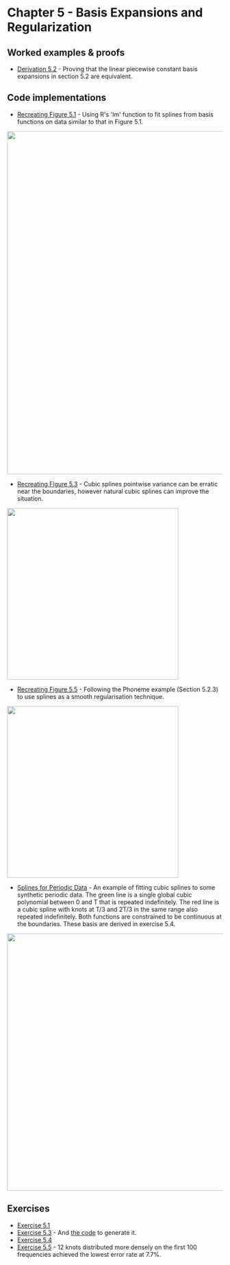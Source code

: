 # Chapter 5 - Basis Expansions and Regularization

## Worked examples & proofs
* [Derivation 5.2](https://github.com/alanjeffares/elements-of-statistical-learning/blob/master/chapter-5/derivations/derivation_5.2.pdf) - Proving that the linear piecewise constant basis expansions in section 5.2 are equivalent. 

## Code implementations
* [Recreating Figure 5.1](https://github.com/alanjeffares/elements-of-statistical-learning/blob/master/chapter-5/code/figure_5.1.R) - Using R's 'lm' function to fit splines from basis functions on data similar to that in Figure 5.1. <br />
<img src="https://github.com/alanjeffares/elements-of-statistical-learning/blob/master/chapter-5/images/figure_5.1.png"  width="800">

* [Recreating Figure 5.3](https://github.com/alanjeffares/elements-of-statistical-learning/blob/master/chapter-5/code/exercise_5.3.R) - Cubic splines pointwise variance can be erratic near the boundaries, however natural cubic splines can improve the situation. <br />
<img src="https://github.com/alanjeffares/elements-of-statistical-learning/blob/master/chapter-5/images/figure_5.3.png"  width="400">

* [Recreating Figure 5.5](https://github.com/alanjeffares/elements-of-statistical-learning/blob/master/chapter-5/code/figure_5.5.R) - Following the Phoneme example (Section 5.2.3) to use splines as a smooth regularisation technique. <br />
<img src="https://github.com/alanjeffares/elements-of-statistical-learning/blob/master/chapter-5/images/figure_5.5.png"  width="400">

* [Splines for Periodic Data](https://github.com/alanjeffares/elements-of-statistical-learning/blob/master/chapter-5/code/periodic_splines.R) - An example of fitting cubic splines to some synthetic periodic data. The green line is a single global cubic polynomial between 0 and T that is repeated indefinitely. The red line is a cubic spline with knots at T/3 and 2T/3 in the same range also repeated indefinitely. Both functions are constrained to be continuous at the boundaries. These basis are derived in exercise 5.4.<br />
<img src="https://github.com/alanjeffares/elements-of-statistical-learning/blob/master/chapter-5/images/periodic_splines.png"  width="600">


## Exercises
* [Exercise 5.1](https://github.com/alanjeffares/elements-of-statistical-learning/blob/master/chapter-5/exercises/exercise_5.1.pdf)
* [Exercise 5.3](https://github.com/alanjeffares/elements-of-statistical-learning/blob/master/chapter-5/images/figure_5.3.png) - And [the code](https://github.com/alanjeffares/elements-of-statistical-learning/blob/master/chapter-5/code/exercise_5.3.R) to generate it. 
* [Exercise 5.4](https://github.com/alanjeffares/elements-of-statistical-learning/blob/master/chapter-5/exercises/exercise_5.4.pdf)
* [Exercise 5.5](https://github.com/alanjeffares/elements-of-statistical-learning/blob/master/chapter-5/code/exercise_5.5.R) - 12 knots distributed more densely on the first 100 frequencies achieved the lowest error rate at 7.7\%.
